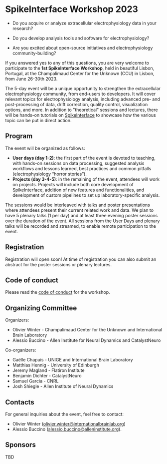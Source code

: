 # SpikeInterface Workshop 2023

* Do you acquire or analyze extracellular electrophysiology data in your research? 

* Do you develop analysis tools and software for electrophysiology?

* Are you excited about open-source initiatives and electrophysiology community-building?

If you answered yes to any of this questions, you are very welcome to participate to the 
**1st SpikeInterface Workshop**, held in beautiful Lisbon, Portugal, at the Champalimaud 
Center for the Unknown (CCU) in Lisbon, from June 26-30th 2023.

The 5-day event will be a unique opportunity to strengthen the extracellular electrophysiology community, 
from end-users to developers. It will cover relevant topics for electrophysiology analysis, including advanced 
pre- and post-processing of data, drift correction, quality control, visualization options, and more. 
In addition to "theoretical" sessions and lectures, there will be hands-on tutorials on [SpikeInterface](https://spikeinterface.readthedocs.io/en/latest/) to showcase how the various topic can be put in direct action. 


## Program

The event will be organized as follows:
* **User days (day 1-2)**: the first part of the event is devoted to teaching, with hands-on sessions on data 
processing, suggested analysis workflows and lessons learned, best practices and common pitfalls (electrophysiology “horror stories”). 
* **Projects (day 3-4-5)**: in the remaining of the event, attendees will work on projects. Projects will include both core development of SpikeInterface, addition of new features and functionalities, and development of custom pipelines to set up laboratory-specific analysis.

The sessions would be interleaved with talks and poster presentations where attendees present their current related work and data. We plan to have 5 plenary talks (1 per day) and at least three evening poster sessions over the duration of the event.
All sessions from the User Days and plenary talks will be recorded and streamed, to enable remote participation to the event. 

## Registration

Registration will open soon! At time of registration you can also submit an abstract for the poster sessions or plenary 
lectures.

## Code of conduct

Please read the [code of conduct](code-of-conduct/) for the workshop.

## Organizing Committee

Organizers:
* Olivier Winter - Champalimaud Center for the Unknown and International Brain Laboratory
* Alessio Buccino - Allen Institute for Neural Dynamics and CatalystNeuro

Co-organizers:

* Gaëlle Chapuis - UNIGE and International Brain Laboratory 
* Matthias Hennig - University of Edinburgh
* Jeremy Magland - Flatiron Institute
* Benjamin Dichter - CatalystNeuro
* Samuel Garcia - CNRL
* Josh Shiegle - Allen Institute of Neural Dynamics

## Contacts

For general inquiries about the event, feel free to contact:
* Olivier Winter (olivier.winter@internationalbrainlab.org) 
* Alessio Buccino (alessio.buccino@alleninstitute.org).

## Sponsors

TBD